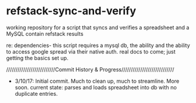 # refstack-sync-and-verify
working repository for a script that syncs and verifies a spreadsheet and a MySQL contain refstack results

re: dependencies- this script requires a mysql db, the ability and the ability to access google spread via their native auth. 
real docs to come; just getting the basics set up.

//////////////////////////Commit History & Progress////////////////////////////

* 3/10/17: Initial commit. Much to clean up, much to streamline. More soon.
           current state: parses and loads spreadsheet into db with no
           duplicate entries.
